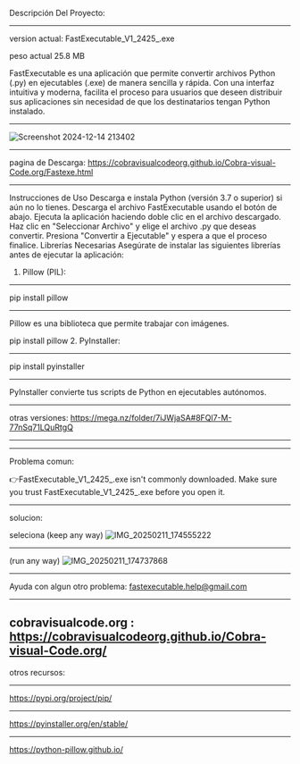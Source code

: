 Descripción Del Proyecto:
________________________


version actual:
FastExecutable_V1_2425_.exe

peso actual 
25.8 MB




FastExecutable es una aplicación que permite convertir archivos Python (.py) en ejecutables (.exe) de manera sencilla y rápida. Con una interfaz intuitiva y moderna, facilita el proceso para usuarios que deseen distribuir sus aplicaciones sin necesidad de que los destinatarios tengan Python instalado.


______________________________________________________________________________________________________________________________________________________________________________________________________________________________________________________________________________________________________________



![Screenshot 2024-12-14 213402](https://github.com/user-attachments/assets/4e2eb232-cfb7-4be9-98a4-f433756cd3c3)



__________________________________________________________________________________________
pagina de Descarga: https://cobravisualcodeorg.github.io/Cobra-visual-Code.org/Fastexe.html
___________________________________________________________________________________________


Instrucciones de Uso
Descarga e instala Python (versión 3.7 o superior) si aún no lo tienes.
Descarga el archivo FastExecutable usando el botón de abajo.
Ejecuta la aplicación haciendo doble clic en el archivo descargado.
Haz clic en "Seleccionar Archivo" y elige el archivo .py que deseas convertir.
Presiona "Convertir a Ejecutable" y espera a que el proceso finalice.
Librerías Necesarias
Asegúrate de instalar las siguientes librerías antes de ejecutar la aplicación:

1. Pillow (PIL):
___________________   
pip install pillow
___________________
Pillow es una biblioteca que permite trabajar con imágenes.

pip install pillow
2. PyInstaller:


__________________________
pip install pyinstaller
__________________________
PyInstaller convierte tus scripts de Python en ejecutables autónomos.





______________________________________________________________
otras versiones:
https://mega.nz/folder/7iJWjaSA#8FQl7-M-77nSq71LQuRtgQ
______________________________________________________________


______________________________________________________________________________________________________________________________
Problema comun:

👉FastExecutable_V1_2425_.exe isn't commonly downloaded. Make sure you trust FastExecutable_V1_2425_.exe before you open it.
_______________________________________________________________________________________________________________________________

solucion: 

seleciona (keep any way)
![IMG_20250211_174555222](https://github.com/user-attachments/assets/1c20063f-45b6-4936-8471-d97f592d7d6b)

__________________________________________________________________________________________________________
(run any way)
![IMG_20250211_174737868](https://github.com/user-attachments/assets/2033f1d4-bd07-4bae-bd14-015a22ed343f)
____________________________________________________________________________________________________________________________
Ayuda con algun otro problema:
fastexecutable.help@gmail.com
_____________________________

cobravisualcode.org :
https://cobravisualcodeorg.github.io/Cobra-visual-Code.org/
-----------------------------------------------------------
otros recursos:

__________________________________
https://pypi.org/project/pip/
__________________________________
https://pyinstaller.org/en/stable/
__________________________________
https://python-pillow.github.io/

